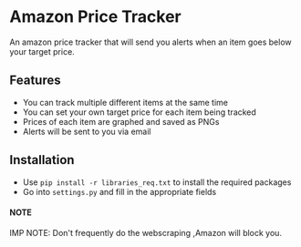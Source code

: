 # Amazon Price Tracker 
An amazon price tracker that will send you alerts when an item goes below your target price.
## Features
* You can track multiple different items at the same time
* You can set your own target price for each item being tracked
* Prices of each item are graphed and saved as PNGs
* Alerts will be sent to you via email 
## Installation
* Use `pip install -r libraries_req.txt` to install the required packages
* Go into `settings.py` and fill in the appropriate fields

#### NOTE
IMP NOTE: Don't frequently do the webscraping ,Amazon will block you.

